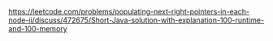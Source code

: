 https://leetcode.com/problems/populating-next-right-pointers-in-each-node-ii/discuss/472675/Short-Java-solution-with-explanation-100-runtime-and-100-memory